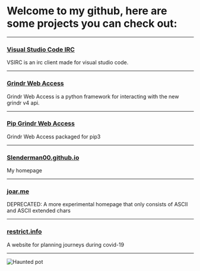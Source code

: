 # Welcome to my github, here are some projects you can check out:

---

### [Visual Studio Code IRC](https://github.com/Slenderman00/vsirc)
VSIRC is an irc client made for visual studio code.

---

### [Grindr Web Access](https://github.com/Slenderman00/Grindr-Web-Access)
Grindr Web Access is a python framework for interacting with the new grindr v4 api.

---

### [Pip Grindr Web Access](https://github.com/Slenderman00/Pip-Grindr-Web-Access)
Grindr Web Access packaged for pip3

---

### [Slenderman00.github.io](https://slenderman00.github.io)
My homepage

---

### [joar.me](https://joar.me)
DEPRECATED: A more experimental homepage that only consists of ASCII and ASCII extended chars

---

### [restrict.info](https://restrict.info/)
A website for planning journeys during covid-19

---
![Haunted pot](https://i.imgur.com/BLnRjO7.png)
